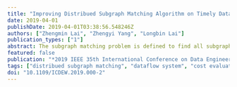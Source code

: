 ```yaml
---
title: "Improving Distribued Subgraph Matching Algorithm on Timely Dataflow"
date: 2019-04-01
publishDate: 2019-04-01T03:38:56.548246Z
authors: ["Zhengmin Lai", "Zhengyi Yang", "Longbin Lai"]
publication_types: ["1"]
abstract: The subgraph matching problem is defined to find all subgraphs of a data graph that are isomorphic to a given query graph. Subgraph matching plays a vital role in the fields of e-commerce, social media and biological science. CliqueJoin is a distributed subgraph matching algorithm that is designed to be efficient and scalable. However, CliqueJoin is originally developed on MapReduce, thus the performance of the algorithm can be affected by the notorious I/O issue of MapReduce while processing multi-round join tasks. Meanwhile, CliqueJoin does not propose a cost evaluation strategy for labelled graphs, which limits its application in practice where most real-world graphs are labelled. Targeting the limitations of CliqueJoin, we propose CliqueJoin++ to improve CliqueJoin in two aspects. Firstly, we implement CliqueJoin++ on the Timely dataflow system instead of MapReduce to avoid considerable I/O cost. Secondly, we extend the cost evaluation function in CliqueJoin to compute optimal join plans for labelled graphs in the distributed context. Extensive experiments have been conducted to show that the proposed method is up to 10 times faster than the MapReduce version for unlabelled matching, and it achieves good performance and scalability for labelled matching.
featured: false
publication: "*2019 IEEE 35th International Conference on Data Engineering Workshops (ICDEW)*"
tags: ["distribued subgraph matching", "dataflow system", "cost evaluation", "distributed algorithm"]
doi: "10.1109/ICDEW.2019.000-2"
---
```


